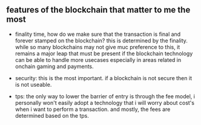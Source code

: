## features of the blockchain that matter to me the most

- finality time, how do we make sure that the transaction is final and forever stamped on the blockchain? this is determined by the finality. while so many blockchains may not give muc preference to this, it remains a major leap that must be present if the blockchain technology can be able to handle more usecases especially in areas related in onchain gaming and payments.

- security: this is the most important. if a blockchain is not secure then it is not useable.

- tps: the only way to lower the barrier of entry is through the fee model, i personally won't easily adopt a technology that i will worry about cost's when i want to perform a transaction. and mostly, the fees are determined based on the tps.
